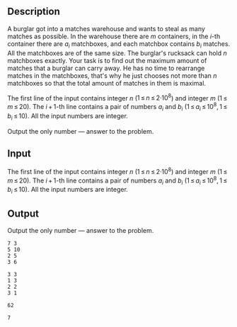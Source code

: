 ## Description

<div><p>A burglar got into a matches warehouse and wants to steal as many matches as possible. In the warehouse there are <span class="tex-span"><i>m</i></span> containers, in the <span class="tex-span"><i>i</i></span>-th container there are <span class="tex-span"><i>a</i><sub class="lower-index"><i>i</i></sub></span> matchboxes, and each matchbox contains <span class="tex-span"><i>b</i><sub class="lower-index"><i>i</i></sub></span> matches. All the matchboxes are of the same size. The burglar's rucksack can hold <span class="tex-span"><i>n</i></span> matchboxes exactly. Your task is to find out the maximum amount of matches that a burglar can carry away. He has no time to rearrange matches in the matchboxes, that's why he just chooses not more than <span class="tex-span"><i>n</i></span> matchboxes so that the total amount of matches in them is maximal.</p></div><div class="input-specification"><p>The first line of the input contains integer <span class="tex-span"><i>n</i></span> (<span class="tex-span">1 ≤ <i>n</i> ≤ 2·10<sup class="upper-index">8</sup></span>) and integer <span class="tex-span"><i>m</i></span> (<span class="tex-span">1 ≤ <i>m</i> ≤ 20</span>). The <span class="tex-span"><i>i</i> + 1</span>-th line contains a pair of numbers <span class="tex-span"><i>a</i><sub class="lower-index"><i>i</i></sub></span> and <span class="tex-span"><i>b</i><sub class="lower-index"><i>i</i></sub></span> (<span class="tex-span">1 ≤ <i>a</i><sub class="lower-index"><i>i</i></sub> ≤ 10<sup class="upper-index">8</sup>, 1 ≤ <i>b</i><sub class="lower-index"><i>i</i></sub> ≤ 10</span>). All the input numbers are integer.</p></div><div class="output-specification"><p>Output the only number — answer to the problem.</p></div>

## Input

<p>The first line of the input contains integer <span class="tex-span"><i>n</i></span> (<span class="tex-span">1 ≤ <i>n</i> ≤ 2·10<sup class="upper-index">8</sup></span>) and integer <span class="tex-span"><i>m</i></span> (<span class="tex-span">1 ≤ <i>m</i> ≤ 20</span>). The <span class="tex-span"><i>i</i> + 1</span>-th line contains a pair of numbers <span class="tex-span"><i>a</i><sub class="lower-index"><i>i</i></sub></span> and <span class="tex-span"><i>b</i><sub class="lower-index"><i>i</i></sub></span> (<span class="tex-span">1 ≤ <i>a</i><sub class="lower-index"><i>i</i></sub> ≤ 10<sup class="upper-index">8</sup>, 1 ≤ <i>b</i><sub class="lower-index"><i>i</i></sub> ≤ 10</span>). All the input numbers are integer.</p>

## Output

<p>Output the only number — answer to the problem.</p>





```input1
7 3
5 10
2 5
3 6

```




```input2
3 3
1 3
2 2
3 1

```




```output1
62

```




```output2
7

```



